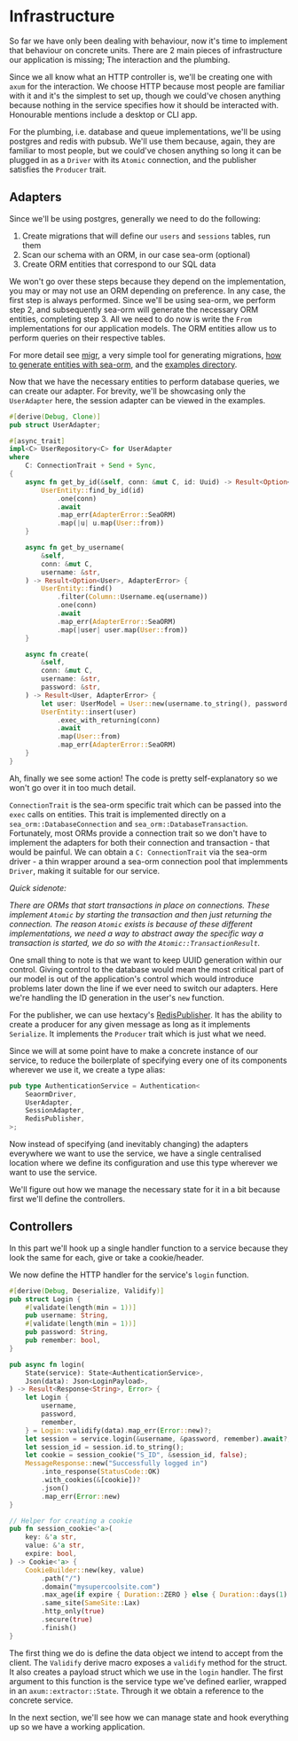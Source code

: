 # Infrastructure

So far we have only been dealing with behaviour, now it's time to implement that behaviour on concrete units. There are 2 main pieces of infrastructure our application is missing; The interaction and the plumbing.

Since we all know what an HTTP controller is, we'll be creating one with `axum` for the interaction. We choose HTTP because most people are familiar with it and it's the simplest to set up, though we could've chosen anything because nothing in the service specifies how it should be interacted with. Honourable mentions include a desktop or CLI app.

For the plumbing, i.e. database and queue implementations, we'll be using postgres and redis with pubsub. We'll use them because, again, they are familiar to most people, but we could've chosen anything so long it can be plugged in as a `Driver` with its `Atomic` connection, and the publisher satisfies the `Producer` trait.

## Adapters

Since we'll be using postgres, generally we need to do the following:

1. Create migrations that will define our `users` and `sessions` tables, run them
2. Scan our schema with an ORM, in our case sea-orm (optional)
3. Create ORM entities that correspond to our SQL data

We won't go over these steps because they depend on the implementation, you may or may not use an ORM depending on preference. In any case, the first step is always performed. Since we'll be using sea-orm, we perform step 2, and subsequently sea-orm will generate the necessary ORM entities, completing step 3. All we need to do now is write the `From` implementations for our application models. The ORM entities allow us to perform queries on their respective tables.

For more detail see [migr](https://github.com/biblius/migr), a very simple tool for generating migrations, [how to generate entities with sea-orm](https://www.sea-ql.org/sea-orm-tutorial/ch01-04-entity-generation.html), and the [examples directory](https://github.com/biblius/hextacy/tree/master/examples/template/src/db).

Now that we have the necessary entities to perform database queries, we can create our adapter. For brevity, we'll be showcasing only the `UserAdapter` here, the session adapter can be viewed in the examples.

```rust
#[derive(Debug, Clone)]
pub struct UserAdapter;

#[async_trait]
impl<C> UserRepository<C> for UserAdapter
where
    C: ConnectionTrait + Send + Sync,
{
    async fn get_by_id(&self, conn: &mut C, id: Uuid) -> Result<Option<User>, AdapterError> {
        UserEntity::find_by_id(id)
            .one(conn)
            .await
            .map_err(AdapterError::SeaORM)
            .map(|u| u.map(User::from))
    }

    async fn get_by_username(
        &self,
        conn: &mut C,
        username: &str,
    ) -> Result<Option<User>, AdapterError> {
        UserEntity::find()
            .filter(Column::Username.eq(username))
            .one(conn)
            .await
            .map_err(AdapterError::SeaORM)
            .map(|user| user.map(User::from))
    }

    async fn create(
        &self,
        conn: &mut C,
        username: &str,
        password: &str,
    ) -> Result<User, AdapterError> {
        let user: UserModel = User::new(username.to_string(), password.to_string()).into();
        UserEntity::insert(user)
            .exec_with_returning(conn)
            .await
            .map(User::from)
            .map_err(AdapterError::SeaORM)
    }
}
```

Ah, finally we see some action! The code is pretty self-explanatory so we won't go over it in too much detail.

`ConnectionTrait` is the sea-orm specific trait which can be passed into the `exec` calls on entities. This trait is implemented directly on a `sea_orm::DatabaseConnection` and `sea_orm::DatabaseTransaction`. Fortunately, most ORMs provide a connection trait so we don't have to implement the adapters for both their connection and transaction - that would be painful. We can obtain a `C: ConnectionTrait` via the sea-orm driver - a thin wrapper around a sea-orm connection pool that implemments `Driver`, making it suitable for our service.

_Quick sidenote:_

_There are ORMs that start transactions in place on connections. These implement `Atomic` by starting the transaction and then just returning the connection. The reason `Atomic` exists is because of these different implementations, we need a way to abstract away the specific way a transaction is started, we do so with the `Atomic::TransactionResult`._

One small thing to note is that we want to keep UUID generation within our control. Giving control to the database would mean the most critical part of our model is out of the application's control which would introduce problems later down the line if we ever need to switch our adapters. Here we're handling the ID generation in the user's `new` function.

For the publisher, we can use hextacy's [RedisPublisher](https://github.com/biblius/hextacy/blob/master/hextacy/src/adapters/queue/redis.rs). It has the ability to create a producer for any given message as long as it implements `Serialize`. It implements the `Producer` trait which is just what we need.

Since we will at some point have to make a concrete instance of our service, to reduce the boilerplate of specifying every one of its components wherever we use it, we create a type alias:

```rust
pub type AuthenticationService = Authentication<
    SeaormDriver,
    UserAdapter,
    SessionAdapter,
    RedisPublisher,
>;
```

Now instead of specifying (and inevitably changing) the adapters everywhere we want to use the service, we have a single centralised location where we define its configuration and use this type wherever we want to use the service.

We'll figure out how we manage the necessary state for it in a bit because first we'll define the controllers.

## Controllers

In this part we'll hook up a single handler function to a service because they look the same for each, give or take a cookie/header.

We now define the HTTP handler for the service's `login` function.

```rust
#[derive(Debug, Deserialize, Validify)]
pub struct Login {
    #[validate(length(min = 1))]
    pub username: String,
    #[validate(length(min = 1))]
    pub password: String,
    pub remember: bool,
}

pub async fn login(
    State(service): State<AuthenticationService>,
    Json(data): Json<LoginPayload>,
) -> Result<Response<String>, Error> {
    let Login {
        username,
        password,
        remember,
    } = Login::validify(data).map_err(Error::new)?;
    let session = service.login(&username, &password, remember).await?;
    let session_id = session.id.to_string();
    let cookie = session_cookie("S_ID", &session_id, false);
    MessageResponse::new("Successfully logged in")
        .into_response(StatusCode::OK)
        .with_cookies(&[cookie])?
        .json()
        .map_err(Error::new)
}

// Helper for creating a cookie
pub fn session_cookie<'a>(
    key: &'a str,
    value: &'a str,
    expire: bool,
) -> Cookie<'a> {
    CookieBuilder::new(key, value)
        .path("/")
        .domain("mysupercoolsite.com")
        .max_age(if expire { Duration::ZERO } else { Duration::days(1) })
        .same_site(SameSite::Lax)
        .http_only(true)
        .secure(true)
        .finish()
}
```

The first thing we do is define the data object we intend to accept from the client. The `Validify` derive macro exposes a `validify` method for the struct. It also creates a payload struct which we use in the `login` handler. The first argument to this function is the service type we've defined earlier, wrapped in an `axum::extractor::State`. Through it we obtain a reference to the concrete service.

In the next section, we'll see how we can manage state and hook everything up so we have a working application.

